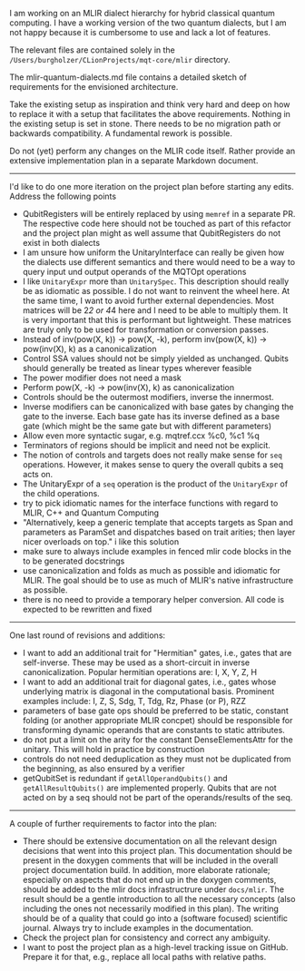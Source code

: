 I am working on an MLIR dialect hierarchy for hybrid classical quantum computing. I have a working version of the two quantum dialects, but I am not happy because it is cumbersome to use and lack a lot of features.

The relevant files are contained solely in the `/Users/burgholzer/CLionProjects/mqt-core/mlir` directory.

The mlir-quantum-dialects.md file contains a detailed sketch of requirements for the envisioned architecture.

Take the existing setup as inspiration and think very hard and deep on how to replace it with a setup that facilitates the above requirements.
Nothing in the existing setup is set in stone.
There needs to be no migration path or backwards compatibility.
A fundamental rework is possible.

Do not (yet) perform any changes on the MLIR code itself. Rather provide an extensive implementation plan in a separate Markdown document.

---

I'd like to do one more iteration on the project plan before starting any edits. Address the following points

- QubitRegisters will be entirely replaced by using `memref` in a separate PR. The respective code here should not be touched as part of this refactor and the project plan might as well assume that QubitRegisters do not exist in both dialects
- I am unsure how uniform the UnitaryInterface can really be given how the dialects use different semantics and there would need to be a way to query input und output operands of the MQTOpt operations
- I like `UnitaryExpr` more than `UnitarySpec`. This description should really be as idiomatic as possible. I do not want to reinvent the wheel here. At the same time, I want to avoid further external dependencies. Most matrices will be 2*2 or 4*4 here and I need to be able to multiply them. It is very important that this is performant but lightweight. These matrices are truly only to be used for transformation or conversion passes.
- Instead of inv(pow(X, k)) -> pow(X, -k), perform inv(pow(X, k)) -> pow(inv(X), k) as a canonicalization
- Control SSA values should not be simply yielded as unchanged. Qubits should generally be treated as linear types wherever feasible
- The power modifier does not need a mask
- Perform pow(X, -k) -> pow(inv(X), k) as canonicalization
- Controls should be the outermost modifiers, inverse the innermost.
- Inverse modifiers can be canonicalized with base gates by changing the gate to the inverse. Each base gate has its inverse defined as a base gate (which might be the same gate but with different parameters)
- Allow even more syntactic sugar, e.g. mqtref.ccx %c0, %c1 %q
- Terminators of regions should be implicit and need not be explicit.
- The notion of controls and targets does not really make sense for `seq` operations. However, it makes sense to query the overall qubits a seq acts on.
- The UnitaryExpr of a `seq` operation is the product of the `UnitaryExpr` of the child operations.
- try to pick idiomatic names for the interface functions with regard to MLIR, C++ and Quantum Computing
- "Alternatively, keep a generic template that accepts targets as Span and parameters as ParamSet and dispatches based on trait arities; then layer nicer overloads on top." i like this solution
- make sure to always include examples in fenced mlir code blocks in the to be generated docstrings
- use canonicalization and folds as much as possible and idiomatic for MLIR. The goal should be to use as much of MLIR's native infrastructure as possible.
- there is no need to provide a temporary helper conversion. All code is expected to be rewritten and fixed

---

One last round of revisions and additions:

- I want to add an additional trait for "Hermitian" gates, i.e., gates that are self-inverse. These may be used as a short-circuit in inverse canonicalization. Popular hermitian operations are: I, X, Y, Z, H
- I want to add an additional trait for diagonal gates, i.e., gates whose underlying matrix is diagonal in the computational basis. Prominent examples include: I, Z, S, Sdg, T, Tdg, Rz, Phase (or P), RZZ
- parameters of base gate ops should be preferred to be static, constant folding (or another appropriate MLIR concpet) should be responsible for transforming dynamic operands that are constants to static attributes.
- do not put a limit on the arity for the constant DenseElementsAttr for the unitary. This will hold in practice by construction
- controls do not need deduplication as they must not be duplicated from the beginning, as also ensured by a verifier
- getQubitSet is redundant if `getAllOperandQubits()` and `getAllResultQubits()` are implemented properly. Qubits that are not acted on by a seq should not be part of the operands/results of the seq.

---

A couple of further requirements to factor into the plan:

- There should be extensive documentation on all the relevant design decisions that went into this project plan. This documentation should be present in the doxygen comments that will be included in the overall project documentation build. In addition, more elaborate rationale; especially on aspects that do not end up in the doxygen comments, should be added to the mlir docs infrastructrure under `docs/mlir`. The result should be a gentle introduction to all the necessary concepts (also including the ones not necessarily modified in this plan). The writing should be of a quality that could go into a (software focused) scientific journal. Always try to include examples in the documentation.
- Check the project plan for consistency and correct any ambiguity.
- I want to post the project plan as a high-level tracking issue on GitHub. Prepare it for that, e.g., replace all local paths with relative paths.
